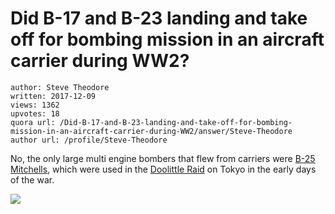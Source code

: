 # Did B-17 and B-23 landing and take off for bombing mission in an aircraft carrier during WW2?

	author: Steve Theodore
	written: 2017-12-09
	views: 1362
	upvotes: 18
	quora url: /Did-B-17-and-B-23-landing-and-take-off-for-bombing-mission-in-an-aircraft-carrier-during-WW2/answer/Steve-Theodore
	author url: /profile/Steve-Theodore


No, the only large multi engine bombers that flew from carriers were [B-25 Mitchells](http://acepilots.com/planes/b25.html), which were used in the [Doolittle Raid](https://en.m.wikipedia.org/wiki/Doolittle_Raid) on Tokyo in the early days of the war.

![](https://qph.fs.quoracdn.net/main-qimg-8b38574edcf4b3637a75df2d5e0c9de1-c)

